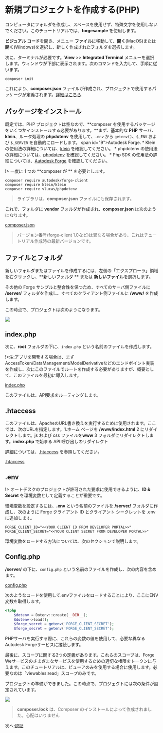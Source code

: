 # 新規プロジェクトを作成する(PHP)

コンピュータにフォルダを作成し、スペースを使用せず、特殊文字を使用しないでください。このチュートリアルでは、**forgesample** を使用します。

**ビジュアル コード**を開き、メニュー **ファイル**に移動して、**開く**(MacOS)または **開く**(Windows)を選択し、新しく作成されたフォルダを選択します。

次に、ターミナルが必要です。**View** >> **Integrated Terminal** メニューを選択します。ウィンドウが下部に表示されます。次のコマンドを入力して、手順に従います。

```
composer init
```

これにより、**composer.json** ファイルが作成され、プロジェクトで使用するパッケージが定義されます。[詳細はこちら](https://getcomposer.org/doc/04-schema.md)

## パッケージをインストール

既定では、PHP プロジェクトは空なので、**composer を使用するパッケージをいくつかインストールする必要があります。**まず、基本的な **PHP** サーバ、**klein**、ルータ処理の **phpdotenv** を使用して、`.env` から `getenv()`、`$_ENV` および `$_SERVER` を自動的にロードします。 span id="9">Autodesk Forge. * Klein の使用法の詳細については、[klein](https://packagist.org/packages/klein/klein) を確認してください。 * phpdotenv の使用法の詳細については、[phpdotenv](https://packagist.org/packages/vlucas/phpdotenv) を確認してください。 * Php SDK の使用法の詳細については、[Autodesk Forge](https://packagist.org/packages/autodesk/forge-client) を確認してください。


!> 一度に 1 つの **composer が ** を必要とします。

```
composer require autodesk/forge-client
composer require klein/klein
composer require vlucas/phpdotenv
```

> ライブラリは、**composer.json** ファイルにも保存されます。

これで、フォルダに **vendor** フォルダが作成され、**composer.json** は次のようになります。

[composer.json](_snippets/viewmodels/php/composer.json ':include :type=code json')

> バージョン番号(forge-client 1.0など)は異なる場合があり、これはチュートリアル作成時の最新バージョンです。

## ファイルとフォルダ

新しいフォルダまたはファイルを作成するには、左側の「エクスプローラ」領域を右クリックし、**新しいフォルダ ** または **新しいファイル**を選択します。

その他の Forge サンプルと整合性を保つため、すべてのサーバ側ファイルに **/server/** フォルダを作成し、すべてのクライアント側ファイルに **/www/** を作成します。

この時点で、プロジェクトは次のようになります。

![](_media/php/vs_code_explorer.png)


## index.php

次に、**root** フォルダの下に、`index.php` という名前のファイルを作成します。

!>注:アプリを開発する場合は、まずAccessToken/DataManagement/ModelDerivativeなどのエンドポイント実装を作成し、次にこのファイルでルートを作成する必要がありますが、概要として、このファイルを最初に導入します。

[index.php](_snippets/viewmodels/php/index.php ':include :type=code php')

このファイルは、API要求をルーティングします。


## .htaccess
このファイルは、ApacheのURL書き換えを実行するために使用されます。ここでは、次のURLを指定します。1\.ホーム ページを **/www/index.html** 2 にリダイレクトします。js および css ファイルを**www** 3 フォルダにリダイレクトします。**index.php** で始まる API 呼び出しのリダイレクト

詳細については、[.htaccess](https://httpd.apache.org/docs/2.4/howto/htaccess.html) を参照してください。

[.htaccess](_snippets/viewmodels/php/_htaccess ':include :type=xml')

## .env

!> オートデスクのプロジェクトが許可された要求に使用できるように、**ID & Secret** を環境変数として定義することが重要です。

環境変数を設定するには、**.env** という名前のファイルを **/server/** フォルダに作成し、次のように Forge クライアント ID とクライアント シークレットを .env に追加します。

    FORGE_CLIENT_ID="<<YOUR CLIENT ID FROM DEVELOPER PORTAL>>"
    FORGE_CLIENT_SECRET="<<YOUR CLIENT SECRET FROM DEVELOPER PORTAL>>"

環境変数をロードする方法については、次のセクションで説明します。

## Config.php

**/server/** の下に、`config.php` という名前のファイルを作成し、次の内容を含めます。

[config.php](_snippets/viewmodels/php/config.php ':include :type=code php')

次のようなコードを使用して.envファイルをロードすることにより、ここにENV変数を取得します。

```php
<?php
    $dotenv = Dotenv::create(__DIR__);
    $dotenv->load();
    $forge_secret = getenv('FORGE_CLIENT_SECRET');
    $forge_secret = getenv('FORGE_CLIENT_SECRET');
```

PHPサーバを実行する際に、これらの変数の値を使用して、必要な異なるAutodesk Forgeサービスに接続します。

最後に、スコープに関する2つの定義があります。これらのスコープは、Forge Weサービスのさまざまなサービスを使用するための適切な権限をトークンに与えます。このチュートリアルは、ビューアのみを使用する場合に使用します。必要なのは「viewables:read」スコープのみです。



プロジェクトの準備ができました。この時点で、プロジェクトには次の条件が設定されています。

![](_media/php/vs_code_project.png)

> **composer.lock** は、Composer のインストールによって作成されました。心配はいりません

次へ:[認証](oauth/2legged/)
